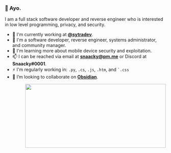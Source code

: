 <h3>👋 Ayo.</h3>

I am a full stack software developer and reverse engineer who is interested in low level programming, privacy, and security. 

<div class="test1">
  <ul>
    <li> 🏢 I'm currently working at <b><a href="https://github.com/sytradev">@sytradev</a></b>.
    <li>  💼 I'm a software developer, reverse engineer, systems administrator, and community manager.
    <li>  🌱 I'm learning more about mobile device security and exploitation.
    <li>  📫 I can be reached via email at <b><a href="mailto:snaacky@pm.me">snaacky@pm.me</a></b> or Discord at <b>Snaacky#0001</b>.
    <li>  ⚡ I'm regularly working in: <code>.py</code>, <code>.cs</code>, <code>.js</code>, <code>.htm</code>, and <code>`.css</code>
    <li>  👯 I’m looking to collaborate on <b><a href="https://github.com/Snaacky/obsidian">Obsidian</a></b>.
  </ul>
</div>

<img style="float: right" width="440" height="200" src="https://github-readme-stats.vercel.app/api/wakatime?username=snaacky&theme=dark&hide_border=true&custom_title=Snaacky%27s%20Weekly%20Stats">
